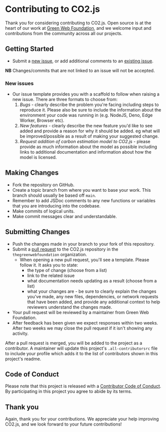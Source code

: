 # Contributing to CO2.js

Thank you for considering contributing to CO2.js. Open source is at the heart of our work at [Green Web Foundation](https://www.thegreenwebfoundation.org/), and we welcome input and contributions from the community across all our projects.

## Getting Started

- Submit a [new issue](https://github.com/thegreenwebfoundation/co2.js/issues/new/choose), or add additional comments to an [existing issue](https://github.com/thegreenwebfoundation/co2.js/issues).

**NB** Changes/commits that are not linked to an issue will not be accepted.

### New issues

- Our issue template provides you with a scaffold to follow when raising a new issue. There are three formats to choose from:
  1. _Bugs_ - clearly describe the problem you're facing including steps to reproduce it. Please also be sure to include the information about the environment your code was running in (e.g. NodeJS, Deno, Edge Worker, Browser etc).
  1. _New features_ - clearly describe the new feature you'd like to see added and provide a reason for why it should be added. eg what will be improved/possible as a result of making your suggested change.
  1. _Request addition of carbon estimation model to CO2.js_ - please provide as much information about the model as possible including links to additional documentation and information about how the model is licensed.

## Making Changes

- Fork the repository on GitHub.
- Create a topic branch from where you want to base your work. This branch should usually be based off `main`.
- Remember to add JSDoc comments to any new functions or variables that you are introducing into the codebase.
- Make commits of logical units.
- Make commit messages clear and understandable.

## Submitting Changes

- Push the changes made in your branch to your fork of this repository.
- Submit a [pull request](https://github.com/thegreenwebfoundation/co2.js/pulls) to the CO2.js repository in the `thegreenwebfoundation` organization.
  - When opening a new pull request, you'll see a template. Please follow it. It asks you to state:
    - the type of change (choose from a list)
    - link to the related issue
    - what documentation needs updating as a result (choose from a list)
    - what your changes are - be sure to clearly explain the changes you've made, any new files, dependencies, or network requests that have been added, and provide any additional context to help reviewers understand the changes made.
- Your pull request will be reviewed by a maintainer from Green Web Foundation.
- After feedback has been given we expect responses within two weeks. After two weeks we may close the pull request if it isn't showing any activity.

After a pull request is merged, you will be added to the project as a contributor. A maintainer will update this project's `.all-contributorsrc` file to include your profile which adds it to the list of contributors shown in this project's readme.

## Code of Conduct

Please note that this project is released with a [Contributor Code of Conduct](https://github.com/thegreenwebfoundation/.github/blob/main/CODE_OF_CONDUCT.md). By participating in this project you agree to abide by its terms.

## Thank you

Again, thank you for your contributions. We appreciate your help improving CO2.js, and we look forward to your future contributions!
